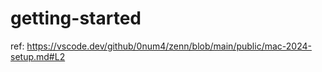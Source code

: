 # getting-started

ref: 
https://vscode.dev/github/0num4/zenn/blob/main/public/mac-2024-setup.md#L2
